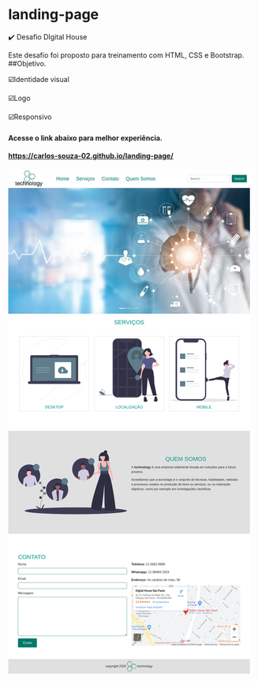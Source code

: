 # landing-page

:heavy_check_mark: Desafio DIgital House

Este desafio foi proposto para treinamento com HTML, CSS e Bootstrap.
##Objetivo.

  :ballot_box_with_check:Identidade visual
  
  :ballot_box_with_check:Logo
  
  :ballot_box_with_check:Responsivo


#### Acesse o link abaixo para melhor experiência.
#### https://carlos-souza-02.github.io/landing-page/

![Imagém da página](https://github.com/carlos-souza-02/landing-page/blob/master/Screenshot.png)

